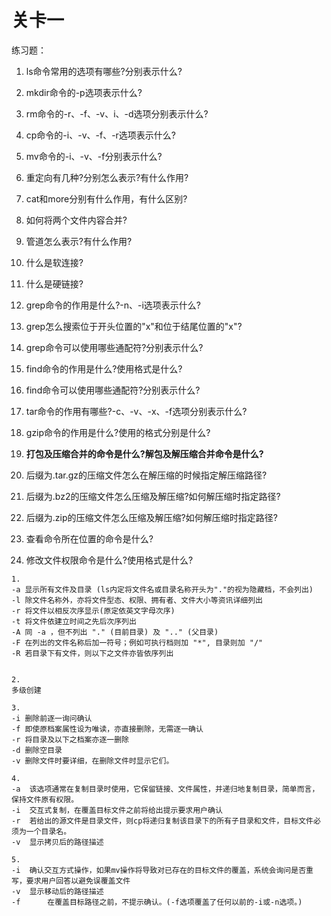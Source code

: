 # 关卡一

练习题：

1. ls命令常用的选项有哪些?分别表示什么?

2. mkdir命令的-p选项表示什么?

3. rm命令的-r、-f、-v、i、-d选项分别表示什么?

4. cp命令的-i、-v、-f、-r选项表示什么?

5. mv命令的-i、-v、-f分别表示什么?

6. 重定向有几种?分别怎么表示?有什么作用?

7. cat和more分别有什么作用，有什么区别?

8. 如何将两个文件内容合并?

9. 管道怎么表示?有什么作用?

10. 什么是软连接?

11. 什么是硬链接?

12. grep命令的作用是什么?-n、-i选项表示什么?

13. grep怎么搜索位于开头位置的"x"和位于结尾位置的"x"?

14. grep命令可以使用哪些通配符?分别表示什么?

15. find命令的作用是什么?使用格式是什么?

16. find命令可以使用哪些通配符?分别表示什么?

17. tar命令的作用有哪些?-c、-v、-x、-f选项分别表示什么?

18. gzip命令的作用是什么?使用的格式分别是什么?

19. **打包及压缩合并的命令是什么?解包及解压缩合并命令是什么?**

20. 后缀为.tar.gz的压缩文件怎么在解压缩的时候指定解压缩路径?

21. 后缀为.bz2的压缩文件怎么压缩及解压缩?如何解压缩时指定路径?

22. 后缀为.zip的压缩文件怎么压缩及解压缩?如何解压缩时指定路径?

23. 查看命令所在位置的命令是什么?

24. 修改文件权限命令是什么?使用格式是什么?



```
1.
-a 显示所有文件及目录 (ls内定将文件名或目录名称开头为"."的视为隐藏档，不会列出)
-l 除文件名称外，亦将文件型态、权限、拥有者、文件大小等资讯详细列出
-r 将文件以相反次序显示(原定依英文字母次序)
-t 将文件依建立时间之先后次序列出
-A 同 -a ，但不列出 "." (目前目录) 及 ".." (父目录)
-F 在列出的文件名称后加一符号；例如可执行档则加 "*", 目录则加 "/"
-R 若目录下有文件，则以下之文件亦皆依序列出


2.
多级创建

3.
-i 删除前逐一询问确认
-f 即使原档案属性设为唯读，亦直接删除，无需逐一确认
-r 将目录及以下之档案亦逐一删除
-d 删除空目录
-v 删除文件时要详细，在删除文件时显示它们。

4.
-a	该选项通常在复制目录时使用，它保留链接、文件属性，并递归地复制目录，简单而言，保持文件原有权限。
-i	交互式复制，在覆盖目标文件之前将给出提示要求用户确认
-r	若给出的源文件是目录文件，则cp将递归复制该目录下的所有子目录和文件，目标文件必须为一个目录名。
-v	显示拷贝后的路径描述

5.
-i	确认交互方式操作，如果mv操作将导致对已存在的目标文件的覆盖，系统会询问是否重写，要求用户回答以避免误覆盖文件
-v	显示移动后的路径描述
-f      在覆盖目标路径之前，不提示确认。(-f选项覆盖了任何以前的-i或-n选项。)
```



